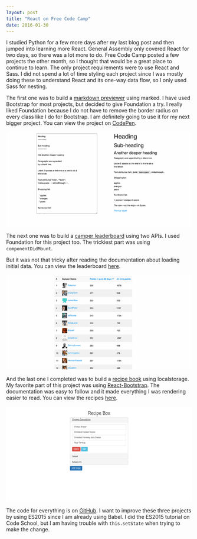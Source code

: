 ```yaml
---
layout: post
title: "React on Free Code Camp"
date: 2016-01-30
---
```

I studied Python for a few more days after my last blog post and then jumped into learning more React. General Assembly only covered React for two days, so there was a lot more to do. Free Code Camp posted a few projects the other month, so I thought that would be a great place to continue to learn. The only project requirements were to use React and Sass. I did not spend a lot of time styling each project since I was mostly doing these to understand React and its one-way data flow, so I only used Sass for nesting.

The first one was to build a <a href="http://www.freecodecamp.com/challenges/build-a-markdown-previewer" target="_blank">markdown previewer</a> using marked. I have used Bootstrap for most projects, but decided to give Foundation a try. I really liked Foundation because I do not have to remove the border radius on every class like I do for Bootstrap. I am definitely going to use it for my next bigger project. You can view the project on <a href="http://codepen.io/thomasvaeth/full/dGJWxK/" target="_blank">CodePen</a>.

<img src="/assets/images/fcc/react-1.png" alt="React Screenshot"/>

The next one was to build a <a href="http://www.freecodecamp.com/challenges/build-a-camper-leaderboard" target="_blank">camper leaderboard</a> using two APIs. I used Foundation for this project too. The trickiest part was using `componentDidMount`.
<script src="https://gist.github.com/thomasvaeth/519fb31804110342a39c.js"></script>
But it was not that tricky after reading the documentation about loading initial data. You can view the leaderboard <a href="http://codepen.io/thomasvaeth/full/JGMEMm/" target="_blank">here</a>.

<img src="/assets/images/fcc/react-2.png" alt="React Screenshot"/>

And the last one I completed was to build a <a href="http://www.freecodecamp.com/challenges/build-a-recipe-box" target="_blank">recipe book</a> using localstorage. My favorite part of this project was using <a href="https://react-bootstrap.github.io/" target="_blank">React-Bootstrap</a>. The documentation was easy to follow and it made everything I was rendering easier to read. You can view the recipes <a href="http://codepen.io/thomasvaeth/full/EPEpvW/" target="_blank">here</a>.

<img src="/assets/images/fcc/react-3.png" alt="React Screenshot"/>

The code for everything is on <a href="https://github.com/thomasvaeth/freecodecamp" target="_blank">GitHub</a>. I want to improve these three projects by using ES2015 since I am already using Babel. I did the ES2015 tutorial on Code School, but I am having trouble with `this.setState` when trying to make the change.
